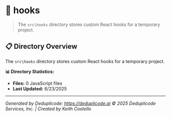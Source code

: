 # 📁 hooks

> The `src\hooks` directory stores custom React hooks for a temporary project.

## 📋 Directory Overview

The `src\hooks` directory stores custom React hooks for a temporary project.

**📊 Directory Statistics:**
- **Files:** 0 JavaScript files
- **Last Updated:** 6/23/2025

---

*Generated by Deduplicode: https://deduplicode.ai*
*© 2025 Deduplicode Services, Inc. | Created by Keith Costello*
